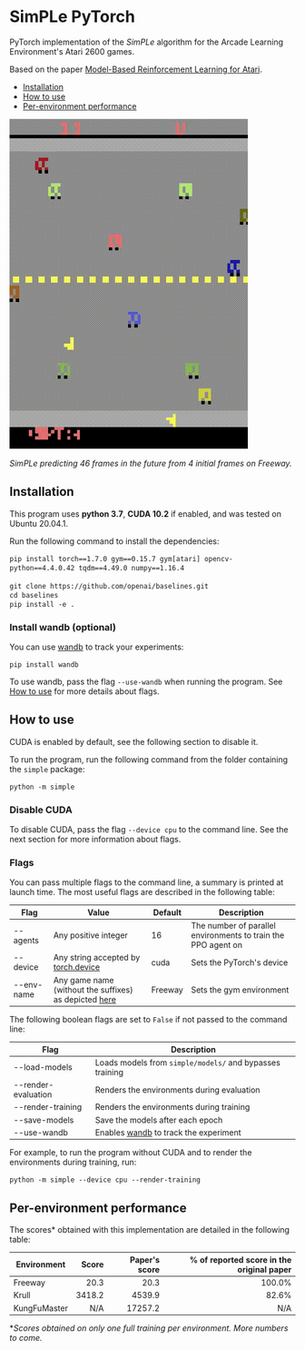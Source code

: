 # SimPLe PyTorch

PyTorch implementation of the *SimPLe* algorithm for the Arcade Learning Environment's Atari 2600 games.

Based on the paper [Model-Based Reinforcement Learning for Atari](https://arxiv.org/abs/1903.00374).

- [Installation](#installation)
- [How to use](#how-to-use)
- [Per-environment performance](#per-environment-performance)

![World model predictions on freeway](simple/res/freeway_wm.gif)

*SimPLe predicting 46 frames in the future from 4 initial frames on Freeway.*

## Installation

This program uses **python 3.7**, **CUDA 10.2** if enabled, and was tested on Ubuntu 20.04.1.

Run the following command to install the dependencies:
  ```shell script
  pip install torch==1.7.0 gym==0.15.7 gym[atari] opencv-python==4.4.0.42 tqdm==4.49.0 numpy==1.16.4
  
  git clone https://github.com/openai/baselines.git
  cd baselines
  pip install -e .
  ```

### Install wandb (optional)

You can use [wandb](https://www.wandb.com/) to track your experiments:
```shell script
pip install wandb
```

To use wandb, pass the flag `--use-wandb` when running the program. See [How to use](#how-to-use) for more details about flags.

## How to use

CUDA is enabled by default, see the following section to disable it.

To run the program, run the following command from the folder containing the `simple` package:
```shell script
python -m simple
```

### Disable CUDA

To disable CUDA, pass the flag `--device cpu` to the command line. See the next section for more information about flags.

### Flags

You can pass multiple flags to the command line, a summary is printed at launch time.
The most useful flags are described in the following table:

| Flag | Value | Default | Description |
| ---- | ----- | ------- | ----------- |
| --agents | Any positive integer | 16 | The number of parallel environments to train the PPO agent on |
| --device | Any string accepted by [torch.device](https://pytorch.org/docs/stable/tensor_attributes.html#device-doc) | cuda | Sets the PyTorch's device |
| --env-name | Any game name (without the suffixes) as depicted [here](https://gym.openai.com/envs/#atari) | Freeway | Sets the gym environment | 

The following boolean flags are set to `False` if not passed to the command line:

| Flag | Description |
| ---- | ----------- |
| --load-models | Loads models from `simple/models/` and bypasses training |
| --render-evaluation | Renders the environments during evaluation |
| --render-training | Renders the environments during training |
| --save-models | Save the models after each epoch |
| --use-wandb | Enables [wandb](https://www.wandb.com/) to track the experiment |

For example, to run the program without CUDA and to render the environments during training, run:
```shell script
python -m simple --device cpu --render-training
```

## Per-environment performance

The scores* obtained with this implementation are detailed in the following table:

| Environment | Score | Paper's score | % of reported score in the original paper |
| ----------- | ---:  | ---:          | ---:                                      |
| Freeway | 20.3 | 20.3 | 100.0% |
| Krull | 3418.2 | 4539.9 | 82.6% |
| KungFuMaster | N/A | 17257.2 | N/A |

**Scores obtained on only one full training per environment. More numbers to come.*